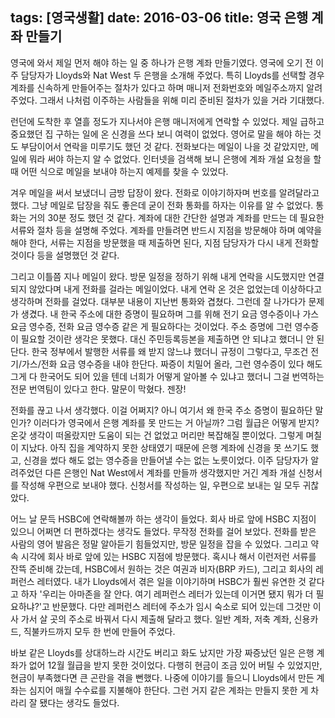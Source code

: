 tags: [영국생활]
date: 2016-03-06
title: 영국 은행 계좌 만들기
---
영국에 와서 제일 먼저 해야 하는 일 중 하나가 은행 계좌 만들기였다. 영국에 오기 전 이주 담당자가 Lloyds와 Nat West 두 은행을 소개해 주었다. 특히 Lloyds를 선택할 경우 계좌를 신속하게 만들어주는 절차가 있다고 하며 매니저 전화번호와 메일주소까지 알려주었다. 그래서 나처럼 이주하는 사람들을 위해 미리 준비된 절차가 있을 거라 기대했다.

런던에 도착한 후 열흘 정도가 지나서야 은행 매니저에게 연락할 수 있었다. 제일 급하고 중요했던 집 구하는 일에 온 신경을 쓰다 보니 여력이 없었다. 영어로 말을 해야 하는 것도 부담이어서 연락을 미루기도 했던 것 같다. 전화보다는 메일이 나을 것 같았지만, 메일에 뭐라 써야 하는지 알 수 없었다. 인터넷을 검색해 보니 은행에 계좌 개설 요청을 할 때 어떤 식으로 메일을 보내야 하는지 예제를 찾을 수 있었다.

겨우 메일을 써서 보냈더니 금방 답장이 왔다. 전화로 이야기하자며 번호를 알려달라고 했다. 그냥 메일로 답장을 줘도 좋은데 굳이 전화 통화를 하자는 이유를 알 수 없었다. 통화는 거의 30분 정도 했던 것 같다. 계좌에 대한 간단한 설명과 계좌를 만드는 데 필요한 서류와 절차 등을 설명해 주었다. 계좌를 만들려면 반드시 지점을 방문해야 하며 예약을 해야 한다, 서류는 지점을 방문했을 때 제출하면 된다, 지점 담당자가 다시 내게 전화할 것이다 등을 설명했던 것 같다.

그리고 이틀쯤 지나 메일이 왔다. 방문 일정을 정하기 위해 내게 연락을 시도했지만 연결되지 않았다며 내게 전화를 걸라는 메일이었다. 내게 연락 온 것은 없었는데 이상하다고 생각하며 전화를 걸었다. 대부분 내용이 지난번 통화와 겹쳤다. 그런데 잘 나가다가 문제가 생겼다. 내 한국 주소에 대한 증명이 필요하며 그를 위해 전기 요금 영수증이나 가스 요금 영수증, 전화 요금 영수증 같은 게 필요하다는 것이었다. 주소 증명에 그런 영수증이 필요할 것이란 생각은 못했다. 대신 주민등록등본을 제출하면 안 되냐고 했더니 안 된단다. 한국 정부에서 발행한 서류를 왜 받지 않느냐 했더니 규정이 그렇다고, 무조건 전기/가스/전화 요금 영수증을 내야 한단다. 짜증이 치밀어 올라, 그런 영수증이 있다 해도 그게 다 한국어도 되어 있을 텐데 너희가 어떻게 알아볼 수 있냐고 했더니 그걸 번역하는 전문 번역팀이 있다고 한다. 말문이 막혔다. 젠장!

전화를 끊고 나서 생각했다. 이걸 어쩌지? 아니 여기서 왜 한국 주소 증명이 필요하단 말인가? 이러다가 영국에서 은행 계좌를 못 만드는 거 아닐까? 그럼 월급은 어떻게 받지? 온갖 생각이 떠올랐지만 도움이 되는 건 없었고 머리만 복잡해질 뿐이었다. 그렇게 며칠이 지났다. 아직 집을 계약하지 못한 상태였기 때문에 은행 계좌에 신경을 못 쓰기도 했고, 신경을 썼다 해도 없는 영수증을 만들어낼 수는 없는 노릇이었다. 이주 담당자가 알려주었던 다른 은행인 Nat West에서 계좌를 만들까 생각했지만 거긴 계좌 개설 신청서를 작성해 우편으로 보내야 했다. 신청서를 작성하는 일, 우편으로 보내는 일 모두 귀찮았다.

어느 날 문득 HSBC에 연락해볼까 하는 생각이 들었다. 회사 바로 앞에 HSBC 지점이 있으니 어쩌면 더 편하겠다는 생각도 들었다. 무작정 전화를 걸어 보았다. 전화를 받은 사람의 영어 발음은 정말 알아듣기 힘들었지만, 방문 일정을 잡을 수 있었다. 그리고 약속 시각에 회사 바로 앞에 있는 HSBC 지점에 방문했다. 혹시나 해서 이런저런 서류를 잔뜩 준비해 갔는데, HSBC에서 원하는 것은 여권과 비자(BRP 카드), 그리고 회사의 레퍼런스 레터였다. 내가 Lloyds에서 겪은 일을 이야기하며 HSBC가 훨씬 유연한 것 같다고 하자 '우리는 아마존을 잘 안다. 여기 레퍼런스 레터가 있는데 이거면 됐지 뭐가 더 필요하냐?'고 반문했다. 다만 레퍼런스 레터에 주소가 임시 숙소로 되어 있는데 그것만 이사 가서 살 곳의 주소로 바꿔서 다시 제출해 달라고 했다. 일반 계좌, 저축 계좌, 신용카드, 직불카드까지 모두 한 번에 만들어 주었다.

바보 같은 Lloyds를 상대하느라 시간도 버리고 화도 났지만 가장 짜증났던 일은 은행 계좌가 없어 12월 월급을 받지 못한 것이었다. 다행히 현금이 조금 있어 버틸 수 있었지만, 현금이 부족했다면 큰 곤란을 겪을 뻔했다. 나중에 이야기를 들으니 Lloyds에서 만든 계좌는 심지어 매월 수수료를 지불해야 한단다. 그런 거지 같은 계좌는 만들지 못한 게 차라리 잘 됐다는 생각도 들었다.
